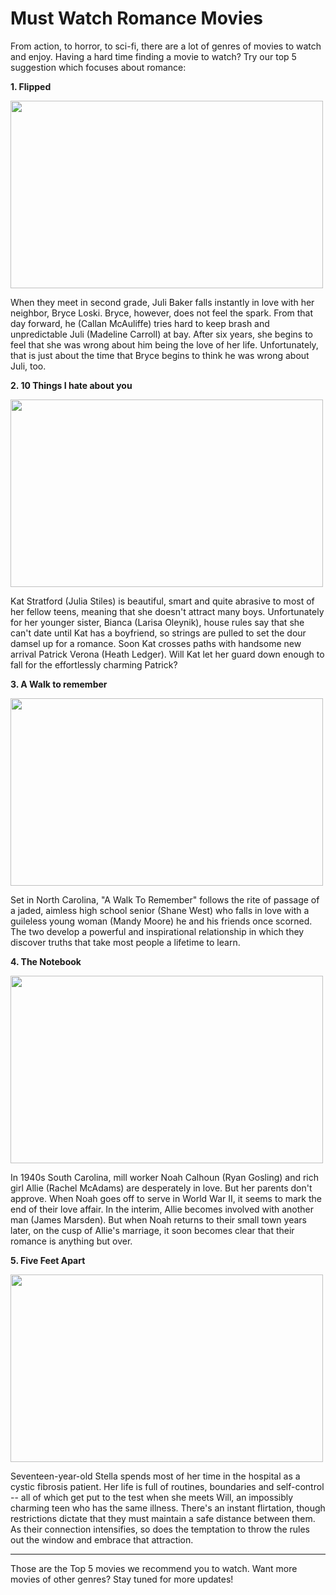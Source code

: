 # Must Watch Romance Movies 


From action, to horror, to sci-fi, there are a lot of genres of movies to watch and enjoy.
Having a hard time finding a movie to watch? Try our top 5 suggestion which focuses about romance:



**1. Flipped**

<img src="https://user-images.githubusercontent.com/100073912/155253970-7efdbce8-d3e2-4478-8394-de464461ebe5.jpg" width="500" height="300" >


When they meet in second grade, Juli Baker falls instantly in love with her neighbor, Bryce Loski. Bryce, however, does not feel the spark. From that day forward, he (Callan McAuliffe) tries hard to keep brash and unpredictable Juli (Madeline Carroll) at bay. After six years, she begins to feel that she was wrong about him being the love of her life. Unfortunately, that is just about the time that Bryce begins to think he was wrong about Juli, too.



**2. 10 Things I hate about you**

<img src="https://user-images.githubusercontent.com/100073912/155246620-87568e3b-8002-4eae-8ab6-a0651084cab6.png" width="500" height="300" >

Kat Stratford (Julia Stiles) is beautiful, smart and quite abrasive to most of her fellow teens, meaning that she doesn't attract many boys. Unfortunately for her younger sister, Bianca (Larisa Oleynik), house rules say that she can't date until Kat has a boyfriend, so strings are pulled to set the dour damsel up for a romance. Soon Kat crosses paths with handsome new arrival Patrick Verona (Heath Ledger). Will Kat let her guard down enough to fall for the effortlessly charming Patrick?



**3. A Walk to remember**

<img src="https://user-images.githubusercontent.com/100073912/155246883-6b7eb9cc-fc20-45d2-8f83-03af053f0aed.jpg" width="500" height="300" >


Set in North Carolina, "A Walk To Remember" follows the rite of passage of a jaded, aimless high school senior (Shane West) who falls in love with a guileless young woman (Mandy Moore) he and his friends once scorned. The two develop a powerful and inspirational relationship in which they discover truths that take most people a lifetime to learn.



**4. The Notebook**

<img src="https://user-images.githubusercontent.com/100073912/155246916-ca09103b-7647-4de5-8a9a-ffd56bd16c75.jpg" width="500" height="300" >


In 1940s South Carolina, mill worker Noah Calhoun (Ryan Gosling) and rich girl Allie (Rachel McAdams) are desperately in love. But her parents don't approve. When Noah goes off to serve in World War II, it seems to mark the end of their love affair. In the interim, Allie becomes involved with another man (James Marsden). But when Noah returns to their small town years later, on the cusp of Allie's marriage, it soon becomes clear that their romance is anything but over.



**5. Five Feet Apart**

<img src="https://user-images.githubusercontent.com/100073912/155255468-a93d0b65-231a-4d0c-b463-a6d4b8196226.jpg" width="500" height="300" >



Seventeen-year-old Stella spends most of her time in the hospital as a cystic fibrosis patient. Her life is full of routines, boundaries and self-control -- all of which get put to the test when she meets Will, an impossibly charming teen who has the same illness. There's an instant flirtation, though restrictions dictate that they must maintain a safe distance between them. As their connection intensifies, so does the temptation to throw the rules out the window and embrace that attraction.



---------------------------------------------------------------------------------------------------------------------------------------------------------------------------------








Those are the Top 5 movies we recommend you to watch. Want more movies of other genres? Stay tuned for more updates!
